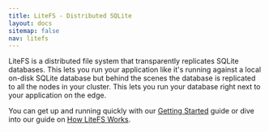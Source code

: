 ```yaml
---
title: LiteFS - Distributed SQLite
layout: docs
sitemap: false
nav: litefs
---
```


LiteFS is a distributed file system that transparently replicates SQLite
databases. This lets you run your application like it's running against a local
on-disk SQLite database but behind the scenes the database is replicated to all
the nodes in your cluster. This lets you run your database right next to your
application on the edge.

You can get up and running quickly with our [Getting Started](/docs/litefs/getting-started)
guide or dive into our guide on [How LiteFS Works](/docs/litefs/how-it-works).
